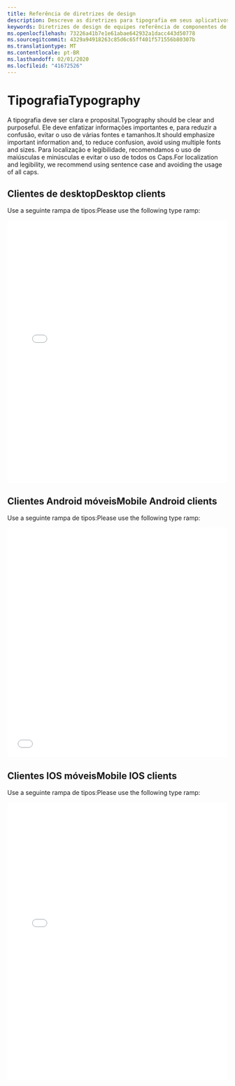 ```yaml
---
title: Referência de diretrizes de design
description: Descreve as diretrizes para tipografia em seus aplicativos
keywords: Diretrizes de design de equipes referência de componentes de referência
ms.openlocfilehash: 73226a41b7e1e61abae642932a1dacc443d50778
ms.sourcegitcommit: 4329a94918263c85d6c65ff401f571556b80307b
ms.translationtype: MT
ms.contentlocale: pt-BR
ms.lasthandoff: 02/01/2020
ms.locfileid: "41672526"
---
```

# <a name="typography"></a><span data-ttu-id="d5766-104">Tipografia</span><span class="sxs-lookup"><span data-stu-id="d5766-104">Typography</span></span>

<span data-ttu-id="d5766-105">A tipografia deve ser clara e proposital.</span><span class="sxs-lookup"><span data-stu-id="d5766-105">Typography should be clear and purposeful.</span></span> <span data-ttu-id="d5766-106">Ele deve enfatizar informações importantes e, para reduzir a confusão, evitar o uso de várias fontes e tamanhos.</span><span class="sxs-lookup"><span data-stu-id="d5766-106">It should emphasize important information and, to reduce confusion, avoid using multiple fonts and sizes.</span></span> <span data-ttu-id="d5766-107">Para localização e legibilidade, recomendamos o uso de maiúsculas e minúsculas e evitar o uso de todos os Caps.</span><span class="sxs-lookup"><span data-stu-id="d5766-107">For localization and legibility, we recommend using sentence case and avoiding the usage of all caps.</span></span>

## <a name="desktop-clients"></a><span data-ttu-id="d5766-108">Clientes de desktop</span><span class="sxs-lookup"><span data-stu-id="d5766-108">Desktop clients</span></span>

<span data-ttu-id="d5766-109">Use a seguinte rampa de tipos:</span><span class="sxs-lookup"><span data-stu-id="d5766-109">Please use the following type ramp:</span></span>
<iframe height='600' scrolling='no' title='<span data-ttu-id="d5766-110">Diretrizes de design do Microsoft Teams-rampa de tipografia</span><span class="sxs-lookup"><span data-stu-id="d5766-110">Microsoft Teams design guidelines - typography ramp</span></span>' src='//codepen.io/msteams/embed/xPxxQz/?height=687&theme-id=31655&default-tab=result&embed-version=2' frameborder='no' allowtransparency='true' allowfullscreen='true' style='width: 100%; overflow:hidden;margin:0; padding:0; border:none; '><span data-ttu-id="d5766-111">Consulte a caneta Microsoft Teams design Guidelines – rampa de tipografia do Microsoft Teams (@msteams) no CodePen.</span><span class="sxs-lookup"><span data-stu-id="d5766-111">See the Pen Microsoft Teams design guidelines - typography ramp by Microsoft Teams (@msteams) on CodePen.</span></span></iframe>

## <a name="mobile-android-clients"></a><span data-ttu-id="d5766-112">Clientes Android móveis</span><span class="sxs-lookup"><span data-stu-id="d5766-112">Mobile Android clients</span></span>

<span data-ttu-id="d5766-113">Use a seguinte rampa de tipos:</span><span class="sxs-lookup"><span data-stu-id="d5766-113">Please use the following type ramp:</span></span>
<iframe height="525" style="width: 100%; " scrolling="no" title="Diretrizes de design Android do Microsoft Teams-tipografia" src="//codepen.io/msteams/embed/vYBWOoX/?height=565&theme-id=31655&default-tab=result" frameborder="no" allowtransparency="true" allowfullscreen="true">
<span data-ttu-id="d5766-115">Consulte a caneta <a href='https://codepen.io/msteams/pen/vYBWOoX/'>Microsoft Teams Android design Guidelines-tipografia</a> por Bill Bliss (<a href='https://codepen.io/msteams'>@msteams</a>) em <a href='https://codepen.io'>CodePen</a>.</span><span class="sxs-lookup"><span data-stu-id="d5766-115">See the Pen <a href='https://codepen.io/msteams/pen/vYBWOoX/'>Microsoft Teams Android design guidelines - typography</a> by Bill Bliss (<a href='https://codepen.io/msteams'>@msteams</a>) on <a href='https://codepen.io'>CodePen</a>.</span></span>
</iframe>

## <a name="mobile-ios-clients"></a><span data-ttu-id="d5766-116">Clientes IOS móveis</span><span class="sxs-lookup"><span data-stu-id="d5766-116">Mobile IOS clients</span></span>

<span data-ttu-id="d5766-117">Use a seguinte rampa de tipos:</span><span class="sxs-lookup"><span data-stu-id="d5766-117">Please use the following type ramp:</span></span>
<iframe height="635" style="width: 100%; " scrolling="no" title="Diretrizes de design do Microsoft Teams IOS-tipografia" src="//codepen.io/msteams/embed/qBWVWjw/?height=825&theme-id=31655&default-tab=result&editable=true" frameborder="no" allowtransparency="true" allowfullscreen="true">
<span data-ttu-id="d5766-119">Consulte a caneta <a href='https://codepen.io/msteams/pen/qBWVWjw/'>Microsoft Teams Ios design Guidelines-tipografia</a> por Bill Bliss (<a href='https://codepen.io/msteams'>@msteams</a>) em <a href='https://codepen.io'>CodePen</a>.</span><span class="sxs-lookup"><span data-stu-id="d5766-119">See the Pen <a href='https://codepen.io/msteams/pen/qBWVWjw/'>Microsoft Teams IOS design guidelines  - typography</a> by Bill Bliss (<a href='https://codepen.io/msteams'>@msteams</a>) on <a href='https://codepen.io'>CodePen</a>.</span></span>
</iframe>

